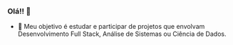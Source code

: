 ### Olá!! 👋



- 🌱 Meu objetivo é estudar e participar de projetos que envolvam Desenvolvimento Full Stack, Análise de Sistemas ou Ciência de Dados.


